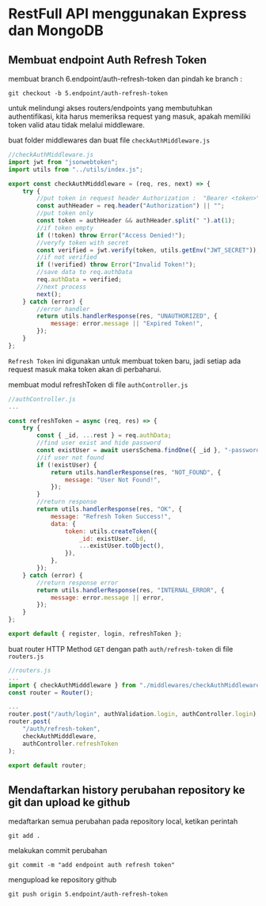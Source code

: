 # RestFull API menggunakan Express dan MongoDB

## Membuat endpoint Auth Refresh Token

membuat branch 6.endpoint/auth-refresh-token dan pindah ke branch :

```console
git checkout -b 5.endpoint/auth-refresh-token
```

untuk melindungi akses routers/endpoints yang membutuhkan authentifikasi, kita harus memeriksa request yang masuk, apakah memiliki token valid atau tidak melalui middleware.

buat folder middlewares dan buat file `checkAuthMiddleware.js`

```js
//checkAuthMiddleware.js
import jwt from "jsonwebtoken";
import utils from "../utils/index.js";

export const checkAuthMidddleware = (req, res, next) => {
    try {
        //put token in request header Authorization :  "Bearer <token>"
        const authHeader = req.header("Authorization") || "";
        //put token only
        const token = authHeader && authHeader.split(" ").at(1);
        //if token empty
        if (!token) throw Error("Access Denied!");
        //veryfy token with secret
        const verified = jwt.verify(token, utils.getEnv("JWT_SECRET"));
        //if not verified
        if (!verified) throw Error("Invalid Token!");
        //save data to req.authData
        req.authData = verified;
        //next process
        next();
    } catch (error) {
        //error handler
        return utils.handlerResponse(res, "UNAUTHORIZED", {
            message: error.message || "Expired Token!",
        });
    }
};
```

`Refresh Token` ini digunakan untuk membuat token baru, jadi setiap ada request masuk maka token akan di perbaharui.

membuat modul refreshToken di file `authController.js`

```js
//authController.js
...

const refreshToken = async (req, res) => {
    try {
        const { _id, ...rest } = req.authData;
        //find user exist and hide password
        const existUser = await usersSchema.findOne({ _id }, "-password");
        //if user not found
        if (!existUser) {
            return utils.handlerResponse(res, "NOT_FOUND", {
                message: "User Not Found!",
            });
        }
        //return response
        return utils.handlerResponse(res, "OK", {
            message: "Refresh Token Success!",
            data: {
                token: utils.createToken({
                    _id: existUser._id,
                    ...existUser.toObject(),
                }),
            },
        });
    } catch (error) {
        //return response error
        return utils.handlerResponse(res, "INTERNAL_ERROR", {
            message: error.message || error,
        });
    }
};

export default { register, login, refreshToken };
```

buat router HTTP Method `GET` dengan path `auth/refresh-token` di file `routers.js`

```js
//routers.js
...
import { checkAuthMidddleware } from "./middlewares/checkAuthMiddleware.js";
const router = Router();

...
router.post("/auth/login", authValidation.login, authController.login);
router.post(
    "/auth/refresh-token",
    checkAuthMidddleware,
    authController.refreshToken
);

export default router;
```

## Mendaftarkan history perubahan repository ke git dan upload ke github

medaftarkan semua perubahan pada repository local, ketikan perintah

```console
git add .
```

melakukan commit perubahan

```console
git commit -m "add endpoint auth refresh token"
```

mengupload ke repository github

```console
git push origin 5.endpoint/auth-refresh-token
```
